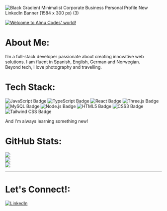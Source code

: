 
![Black Gradient Minimalist Corporate Business Personal Profile New LinkedIn Banner (1584 x 300 px) (3)](https://github.com/user-attachments/assets/bb4ba144-dc4f-4a5d-8d2d-3668969f27ca)  

[![Welcome to Almu Codes' world!](https://pimp-my-readme-next.vercel.app/api/sliding-text?emojis=&text=Welcome%20to%20Almu%20Codes%27%20world%21)](https://pimp-my-readme-next.vercel.app)
  
# About Me:   
     
I’m a full-stack developer passionate about creating innovative web solutions. 
I am fluent in Spanish, English, German and Norwegian.    
Beyond tech, I love photography and travelling.  
  
# Tech Stack:  

  ![JavaScript Badge](https://img.shields.io/badge/JavaScript-F7DF1E.svg?style=for-the-badge&logo=JavaScript&logoColor=black)
  ![TypeScript Badge](https://img.shields.io/badge/TypeScript-3178C6.svg?style=for-the-badge&logo=TypeScript&logoColor=white)
  ![React Badge](https://img.shields.io/badge/React-61DAFB.svg?style=for-the-badge&logo=React&logoColor=black)
  ![Three.js Badge](https://img.shields.io/badge/Three.js-000000.svg?style=for-the-badge&logo=threedotjs&logoColor=white)
  ![MySQL Badge](https://img.shields.io/badge/MySQL-4479A1.svg?style=for-the-badge&logo=MySQL&logoColor=white)
  ![Node.js Badge](https://img.shields.io/badge/Node.js-5FA04E.svg?style=for-the-badge&logo=nodedotjs&logoColor=white)
  ![HTML5 Badge](https://img.shields.io/badge/HTML5-E34F26.svg?style=for-the-badge&logo=HTML5&logoColor=white)
  ![CSS3 Badge](https://img.shields.io/badge/CSS3-1572B6.svg?style=for-the-badge&logo=CSS3&logoColor=white)
  ![Tailwind CSS Badge](https://img.shields.io/badge/Tailwind%20CSS-06B6D4.svg?style=for-the-badge&logo=Tailwind-CSS&logoColor=white)

And I'm always learning something new!

# GitHub Stats: 

![](https://github-readme-stats.vercel.app/api?username=Almudena-Rendon&theme=dark&hide_border=false&include_all_commits=false&count_private=false)<br/>
![](https://nirzak-streak-stats.vercel.app/?user=Almudena-Rendon&theme=dark&hide_border=false)<br/>
![](https://github-readme-stats.vercel.app/api/top-langs/?username=Almudena-Rendon&theme=dark&hide_border=false&include_all_commits=false&count_private=false&layout=compact)

---

# Let's Connect!: 

[![LinkedIn](https://pimp-my-readme-next.vercel.app/api/social-media?social=LinkedIn)](https://www.linkedin.com/in/almudena-rendon-fernandez/)

